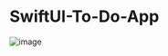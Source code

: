 # SwiftUI-To-Do-App

![image](https://github.com/ithinksodigital/SwiftUI-To-Do-App/assets/20691432/15a73755-edfa-427e-8221-096eb51a8286)
